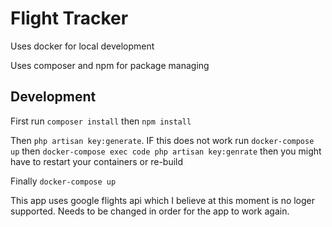 <h1>Flight Tracker</h1>
<p>Uses docker for local development</p>
<p>Uses composer and npm for package managing</p>
<h2>Development</h2>
<p>First run <code>composer install</code> then <code>npm install</code></p>
<p>Then <code>php artisan key:generate</code>. IF this does not work run <code>docker-compose up</code> then <code>docker-compose exec code php artisan key:genrate</code> then you might have to restart your containers or re-build</p>
<p>Finally <code>docker-compose up</code></p>

<p>This app uses google flights api which I believe at this moment is no loger supported. Needs to be changed in order for the app to work again.</p>